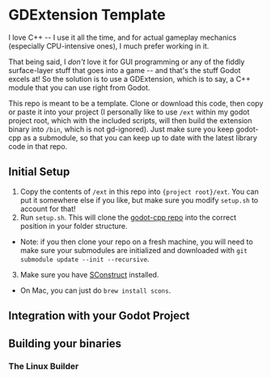 # GDExtension Template

I love C++ -- I use it all the time, and for actual gameplay mechanics (especially CPU-intensive ones), I much prefer working in it.

That being said, I *don't* love it for GUI programming or any of the fiddly surface-layer stuff that goes into a game -- and that's the stuff Godot excels at! So the solution is to use a GDExtension, which is to say, a C++ module that you can use right from Godot.

This repo is meant to be a template. Clone or download this code, then copy or paste it into your project (I personally like to use `/ext` within my godot project root, which with the included scripts, will then build the extension binary into `/bin`, which is not gd-ignored). Just make sure you keep godot-cpp as a submodule, so that you can keep up to date with the latest library code in that repo.

## Initial Setup

1. Copy the contents of `/ext` in this repo into `{project root}/ext`. You can put it somewhere else if you like, but make sure you modify `setup.sh` to account for that!
2. Run `setup.sh`. This will clone the [godot-cpp repo](https://github.com/godotengine/godot-cpp) into the correct position in your folder structure.
  - Note: if you then clone your repo on a fresh machine, you will need to make sure your submodules are initialized and downloaded with `git submodule update --init --recursive`.
3. Make sure you have [SConstruct](https://www.scons.org/) installed.
  - On Mac, you can just do `brew install scons`.

## Integration with your Godot Project

## Building your binaries

### The Linux Builder
